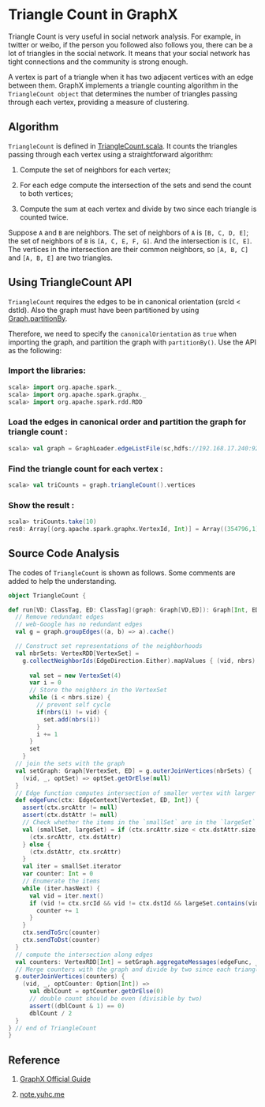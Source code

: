 Triangle Count in GraphX
========================
Triangle Count is very useful in social network analysis. For example, in twitter or weibo, if the person you followed also follows you, there can be a lot of triangles in the social network. It means that your social network has tight connections and the community is strong enough.

A vertex is part of a triangle when it has two adjacent vertices with an edge between them. GraphX implements a triangle counting algorithm in the `TriangleCount object` that determines the number of triangles passing through each vertex, providing a measure of clustering.

Algorithm
----------
`TriangleCount` is defined in [TriangleCount.scala]. It counts the triangles passing through each vertex using a straightforward algorithm:

1. Compute the set of neighbors for each vertex;

2. For each edge compute the intersection of the sets and send the count to both vertices;

3. Compute the sum at each vertex and divide by two since each triangle is counted twice.

Suppose `A` and `B` are neighbors. The set of neighbors of `A` is `[B, C, D, E]`; the set of neighbors of `B` is `[A, C, E, F, G]`. And the intersection is `[C, E]`. The vertices in the intersection are their common neighbors, so `[A, B, C]` and `[A, B, E]` are two triangles.

[TriangleCount.scala]:https://github.com/apache/spark/blob/master/graphx/src/main/scala/org/apache/spark/graphx/lib/TriangleCount.scala#L1

Using TriangleCount API
---------------

`TriangleCount` requires the edges to be in canonical orientation (srcId < dstId). Also the graph must have been partitioned by using [Graph.partitionBy].

Therefore, we need to specify the `canonicalOrientation` as `true` when importing the graph, and partition the graph with `partitionBy()`. Use the API as the following:

### Import the libraries:

  ```scala
  scala> import org.apache.spark._
  scala> import org.apache.spark.graphx._
  scala> import org.apache.spark.rdd.RDD
  ```
### Load the edges in canonical order and partition the graph for triangle count  :

  ```scala
  scala> val graph = GraphLoader.edgeListFile(sc,hdfs://192.168.17.240:9222/input/yuhc/web-Google/web-google.txt",true).partitionBy(PartitionStrategy.RandomVertexCut) 
  ```
### Find the triangle count for each vertex :

  ```scala
  scala> val triCounts = graph.triangleCount().vertices 
  ```
### Show the result :

  ```scala
  scala> triCounts.take(10) 
  res0: Array[(org.apache.spark.graphx.VertexId, Int)] = Array((354796,1), (672890,0), (129434,1), (194402,2), (199516,163), (332918,6), (170792,24), (386896,129), (691634,566), (513652,1))
  ```

[Graph.partitionBy]:http://spark.apache.org/docs/latest/api/scala/index.html#org.apache.spark.graphx.Graph@partitionBy(PartitionStrategy):Graph[VD,ED]

Source Code Analysis
---------------

The codes of `TriangleCount` is shown as follows. Some comments are added to help the understanding.

  ```scala
  object TriangleCount {
 
  def run[VD: ClassTag, ED: ClassTag](graph: Graph[VD,ED]): Graph[Int, ED] = {
    // Remove redundant edges
    // web-Google has no redundant edges
    val g = graph.groupEdges((a, b) => a).cache()
 
    // Construct set representations of the neighborhoods
    val nbrSets: VertexRDD[VertexSet] =
      g.collectNeighborIds(EdgeDirection.Either).mapValues { (vid, nbrs) =>
        
        val set = new VertexSet(4)
        var i = 0
        // Store the neighbors in the VertexSet
        while (i < nbrs.size) {
          // prevent self cycle
          if(nbrs(i) != vid) {
            set.add(nbrs(i))
          }
          i += 1
        }
        set
      }
    // join the sets with the graph
    val setGraph: Graph[VertexSet, ED] = g.outerJoinVertices(nbrSets) {
      (vid, _, optSet) => optSet.getOrElse(null)
    }
    // Edge function computes intersection of smaller vertex with larger vertex
    def edgeFunc(ctx: EdgeContext[VertexSet, ED, Int]) {
      assert(ctx.srcAttr != null)
      assert(ctx.dstAttr != null)
      // Check whether the items in the `smallSet` are in the `largeSet`
      val (smallSet, largeSet) = if (ctx.srcAttr.size < ctx.dstAttr.size) {
        (ctx.srcAttr, ctx.dstAttr)
      } else {
        (ctx.dstAttr, ctx.srcAttr)
      }
      val iter = smallSet.iterator
      var counter: Int = 0
      // Enumerate the items
      while (iter.hasNext) {
        val vid = iter.next()
        if (vid != ctx.srcId && vid != ctx.dstId && largeSet.contains(vid)) {
          counter += 1
        }
      }
      ctx.sendToSrc(counter)
      ctx.sendToDst(counter)
    }
    // compute the intersection along edges
    val counters: VertexRDD[Int] = setGraph.aggregateMessages(edgeFunc, _ + _)
    // Merge counters with the graph and divide by two since each triangle is counted twice
    g.outerJoinVertices(counters) {
      (vid, _, optCounter: Option[Int]) =>
        val dblCount = optCounter.getOrElse(0)
        // double count should be even (divisible by two)
        assert((dblCount & 1) == 0)
        dblCount / 2
    }
  } // end of TriangleCount
}
  ```


Reference
---------

1. [GraphX Official Guide](http://spark.apache.org/docs/latest/graphx-programming-guide.html#triangle-counting)

2. [note.yuhc.me](http://note.yuhc.me/2015/03/graphx-triangle-count-label-propagation/)